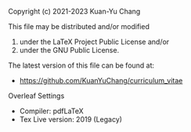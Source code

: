 Copyright (c) 2021-2023 Kuan-Yu Chang

This file may be distributed and/or modified

1. under the LaTeX Project Public License and/or
2. under the GNU Public License.
 
The latest version of this file can be found at:
- https://github.com/KuanYuChang/curriculum_vitae

Overleaf Settings
- Compiler: pdfLaTeX
- Tex Live version: 2019 (Legacy)